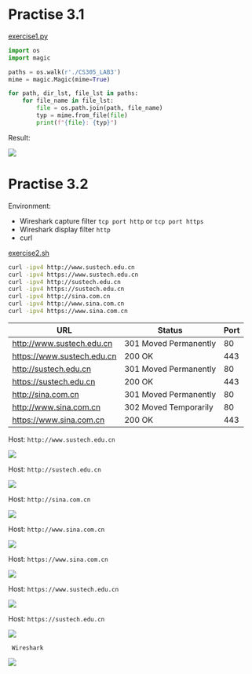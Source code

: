 # Practise 3.1

[exercise1.py](./exericse1.py)

```python
import os
import magic

paths = os.walk(r'./CS305_LAB3')
mime = magic.Magic(mime=True)

for path, dir_lst, file_lst in paths:
    for file_name in file_lst:
        file = os.path.join(path, file_name)
        typ = mime.from_file(file)
        print(f"{file}: {typ}")
```

Result:

![](exercise1.png)

# Practise 3.2

Environment: 

- Wireshark capture filter `tcp port http` or `tcp port https`
- Wireshark display filter `http`
- curl

[exercise2.sh](./exericse2.sh)

```bash
curl -ipv4 http://www.sustech.edu.cn
curl -ipv4 https://www.sustech.edu.cn
curl -ipv4 http://sustech.edu.cn
curl -ipv4 https://sustech.edu.cn
curl -ipv4 http://sina.com.cn
curl -ipv4 http://www.sina.com.cn
curl -ipv4 https://www.sina.com.cn
```



| URL                        | Status                | Port |
| -------------------------- | --------------------- | ---- |
| http://www.sustech.edu.cn  | 301 Moved Permanently | 80   |
| https://www.sustech.edu.cn | 200 OK                | 443  |
| http://sustech.edu.cn      | 301 Moved Permanently | 80   |
| https://sustech.edu.cn     | 200 OK                | 443  |
| http://sina.com.cn         | 301 Moved Permanently | 80   |
| http://www.sina.com.cn     | 302 Moved Temporarily | 80   |
| https://www.sina.com.cn    | 200 OK                | 443  |

Host: `http://www.sustech.edu.cn`

![](1.png)



Host: `http://sustech.edu.cn`

![](2.png)



Host: `http://sina.com.cn`

![](3.png)



Host: `http://www.sina.com.cn`

![](4.png)



Host: `https://www.sina.com.cn`

![](5.png)



Host: `https://www.sustech.edu.cn`

![](7.png)



Host: `https://sustech.edu.cn`

![](8.png)

` Wireshark`

![](6.png)
